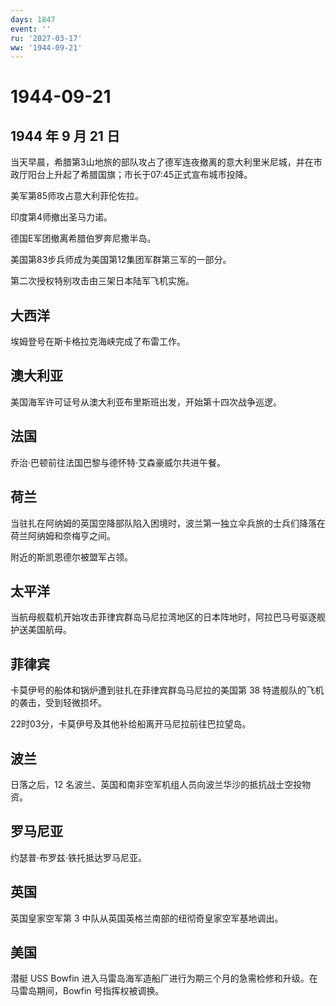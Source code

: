 ```yaml
---
days: 1847
event: ''
ru: '2027-03-17'
ww: '1944-09-21'
---
```


# 1944-09-21

## 1944 年 9 月 21 日

当天早晨，希腊第3山地旅的部队攻占了德军连夜撤离的意大利里米尼城，并在市政厅阳台上升起了希腊国旗；市长于07:45正式宣布城市投降。

美军第85师攻占意大利菲伦佐拉。

印度第4师撤出圣马力诺。

德国E军团撤离希腊伯罗奔尼撒半岛。

美国第83步兵师成为美国第12集团军群第三军的一部分。

第二次授权特别攻击由三架日本陆军飞机实施。

## 大西洋

埃姆登号在斯卡格拉克海峡完成了布雷工作。

## 澳大利亚

美国海军许可证号从澳大利亚布里斯班出发，开始第十四次战争巡逻。

## 法国

乔治·巴顿前往法国巴黎与德怀特·艾森豪威尔共进午餐。

## 荷兰

当驻扎在阿纳姆的英国空降部队陷入困境时，波兰第一独立伞兵旅的士兵们降落在荷兰阿纳姆和奈梅亨之间。

附近的斯凯恩德尔被盟军占领。

## 太平洋

当航母舰载机开始攻击菲律宾群岛马尼拉湾地区的日本阵地时，阿拉巴马号驱逐舰护送美国航母。

## 菲律宾

卡莫伊号的船体和锅炉遭到驻扎在菲律宾群岛马尼拉的美国第 38
特遣舰队的飞机的袭击，受到轻微损坏。

22时03分，卡莫伊号及其他补给船离开马尼拉前往巴拉望岛。

## 波兰

日落之后，12
名波兰、英国和南非空军机组人员向波兰华沙的抵抗战士空投物资。

## 罗马尼亚

约瑟普·布罗兹·铁托抵达罗马尼亚。

## 英国

英国皇家空军第 3 中队从英国英格兰南部的纽彻奇皇家空军基地调出。

## 美国

潜艇 USS Bowfin
进入马雷岛海军造船厂进行为期三个月的急需检修和升级。在马雷岛期间，Bowfin
号指挥权被调换。